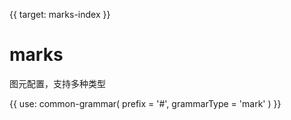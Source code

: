 {{ target: marks-index }}

# marks

图元配置，支持多种类型

{{ use: common-grammar(
    prefix = '#',
    grammarType = 'mark'
) }}
